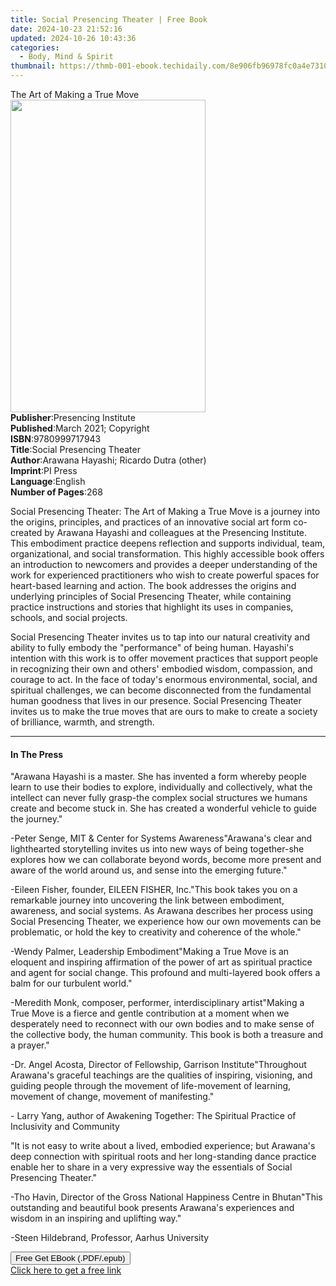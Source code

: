 ```yaml
---
title: Social Presencing Theater | Free Book
date: 2024-10-23 21:52:16
updated: 2024-10-26 10:43:36
categories:
  - Body, Mind & Spirit
thumbnail: https://thmb-001-ebook.techidaily.com/8e906fb96978fc0a4e7310599dae88813a5a936be98c9f890d072509110487bc.jpg
---
```

<main id="book-container">
  <div class="flex flex-col">
    <div class="book-brief flex-1 py-6 px-4 sm:p-6 md:py-10 md:px-8">
      <!-- brief-->
      <div class="book-brief-main">The Art of Making a True Move</div>
    </div>
    <div
      class="book-meta-info flex-1 grid gap-4 col-start-1 col-end-3 row-start-1 sm:mb-6 sm:grid-cols-4 lg:gap-6 lg:col-start-2 lg:row-end-6 lg:row-span-6 lg:mb-0"
    >
      <div
        class="book-meta-info-left place-content-center mt-4 p-4 text-sm leading-6 col-start-2 col-span-2 dark:text-slate-400"
      >
        <img
          class="w-full h-500 object-cover rounded-lg sm:h-255 sm:col-span-2 lg:col-span-full"
          src="https://img-001-ebook.techidaily.com/79776c272cf027a3e910c1e958452094e34637d33c4351183cfc7fc61ce51c2a.jpg"
          alt=""
          width="312"
          height="500"
        />
      </div>
      <div
        class="book-meta-info-right mt-2 col-start-1 row-start-2 col-span-3 self-center"
      >
        <!-- meta data  -->
        <div class="flex flex-col px-4 md:px-8">
          <div class="flex-1">
            <strong>Publisher</strong>:<span class="px-2"
              >Presencing Institute</span
            >
          </div>
          <div class="flex-1">
            <strong>Published</strong>:<span class="px-2"
              >March 2021; Copyright</span
            >
          </div>
          <div class="flex-1">
            <strong>ISBN</strong>:<span class="px-2">9780999717943</span>
          </div>
          <div class="flex-1">
            <strong>Title</strong>:<span class="px-2"
              >Social Presencing Theater</span
            >
          </div>
          <div class="flex-1">
            <strong>Author</strong>:<span class="px-2"
              >Arawana Hayashi; Ricardo Dutra (other)</span
            >
          </div>
          <div class="flex-1">
            <strong>Imprint</strong>:<span class="px-2">PI Press</span>
          </div>
          <div class="flex-1">
            <strong>Language</strong>:<span class="px-2">English</span>
          </div>
          <div class="flex-1">
            <strong>Number of Pages</strong>:<span class="px-2">268</span>
          </div>
        </div>
      </div>
    </div>
    <div class="book-description flex-1 py-6 px-4 sm:p-6 md:py-10 md:px-8">
      <div class="book-description-main">
        <div accordion-content="" id="description">
          <p>
            Social Presencing Theater: The Art of Making a True Move&nbsp;is a
            journey into the origins, principles, and practices of an innovative
            social art form co-created by Arawana Hayashi and colleagues at the
            Presencing Institute. This embodiment practice deepens reflection
            and supports individual, team, organizational, and social
            transformation. This highly accessible book offers an introduction
            to newcomers and provides a deeper understanding of the work for
            experienced practitioners who wish to create powerful spaces for
            heart-based learning and action. The book addresses the origins and
            underlying principles of Social Presencing Theater, while containing
            practice instructions and stories that highlight its uses in
            companies, schools, and social projects.
          </p>
          <p>
            Social Presencing Theater invites us to tap into our natural
            creativity and ability to fully embody the "performance" of being
            human. Hayashi's intention with this work is to offer movement
            practices that support people in recognizing their own and others'
            embodied wisdom, compassion, and courage to act. In the face of
            today's enormous environmental, social, and spiritual challenges, we
            can become disconnected from the fundamental human goodness that
            lives in our presence. Social Presencing Theater invites us to make
            the true moves that are ours to make to create a society of
            brilliance, warmth, and strength.
          </p>
        </div>
        <div class="accordion-fader"></div>
      </div>
    </div>
    <div class="book-excerpts flex-1 py-6 px-4 sm:p-6 md:py-10 md:px-8">
      <!-- excerpts-->
      <div class="book-excerpts-main">
        <hr />
        <h4 class="placeholder placeholder-heading">
          <span>In The Press</span>
        </h4>
        <p></p>
        <p>
          "Arawana Hayashi is a master. She has invented a form whereby people
          learn to use their bodies to explore, individually and collectively,
          what the intellect can never fully grasp-the complex social structures
          we humans create and become stuck in. She has created a wonderful
          vehicle to guide the journey."
        </p>
        <p>
          -Peter Senge,&nbsp;MIT &amp; Center for Systems Awareness"Arawana's
          clear and lighthearted storytelling invites us into new ways of being
          together-she explores how we can collaborate beyond words, become more
          present and aware of the world around us, and sense into the emerging
          future."
        </p>
        <p>
          -Eileen Fisher,&nbsp;founder, EILEEN FISHER, Inc."This book takes you
          on a remarkable journey into uncovering the link between embodiment,
          awareness, and social systems. As Arawana describes her process using
          Social Presencing Theater, we experience how our own movements can be
          problematic, or hold the key to creativity and coherence of the
          whole."
        </p>
        <p>
          -Wendy Palmer,&nbsp;Leadership Embodiment"Making a True Move is an
          eloquent and inspiring affirmation of the power of art as spiritual
          practice and agent for social change. This profound and multi-layered
          book offers a balm for our turbulent world."
        </p>
        <p>
          -Meredith Monk,&nbsp;composer, performer, interdisciplinary
          artist"Making a True Move is a fierce and gentle contribution at a
          moment when we desperately need to reconnect with our own bodies and
          to make sense of the collective body, the human community. This book
          is both a treasure and a prayer."
        </p>
        <p>
          -Dr. Angel Acosta,&nbsp;Director of Fellowship, Garrison
          Institute"Throughout Arawana's graceful teachings are the qualities of
          inspiring, visioning, and guiding people through the movement of
          life-movement of learning, movement of change, movement of
          manifesting."
        </p>
        <p>
          - Larry Yang,&nbsp;author of Awakening Together: The Spiritual
          Practice of Inclusivity and Community
        </p>
        <p>
          "It is not easy to write about a lived, embodied experience; but
          Arawana's deep connection with spiritual roots and her long-standing
          dance practice enable her to share in a very expressive way the
          essentials of Social Presencing Theater."
        </p>
        <p>
          -Tho Havin,&nbsp;Director of the Gross National Happiness Centre in
          Bhutan"This outstanding and beautiful book presents Arawana's
          experiences and wisdom in an inspiring and uplifting way."
        </p>
        <p>-Steen Hildebrand,&nbsp;Professor, Aarhus University</p>
        <p></p>
      </div>
    </div>
    <div
      class="book-about-author flex-1 py-6 px-4 sm:p-6 md:py-10 md:px-8"
    ></div>
    <div class="book-free-get flex-1 py-6 px-4 sm:p-6 md:py-10 md:px-8">
      <button
        id="btn-free-get"
        class="bg-blue-500 hover:bg-blue-700 text-white font-bold py-2 px-4 rounded"
      >
        Free Get EBook (.PDF/.epub)
      </button>
      <div id="countdown-display" class="px-2 text-lg mt-2"></div>
      <a
        id="free-link"
        class="hidden bg-blue-500 hover:bg-blue-700 text-white font-bold py-2 px-4 rounded"
        href="https://www.ebooks.com/en-us/book/210243718/social-presencing-theater/arawana-hayashi/"
        target="_blank"
        >Click here to get a free link</a
      >
    </div>
    <script>
      let countdownTime = 0;
      let countdownInterval = null;
      document
        .getElementById('btn-free-get')
        .addEventListener('click', startCountdown);
      function startCountdown() {
        countdownTime = new Date().getTime() + 60000 * 3;
        countdownInterval = setInterval(updateCountdown, 1000);
        document.getElementById('btn-free-get').disabled = true;
        document
          .getElementById('btn-free-get')
          .classList.add('bg-gray-500', 'cursor-not-allowed');
      }
      function updateCountdown() {
        let currentTime = new Date().getTime();
        let timeLeft = countdownTime - currentTime;
        let secondsLeft = Math.floor(timeLeft / 1000);
        document.getElementById('countdown-display').innerHTML =
          `Remaining time: ${secondsLeft} seconds.`;
        if (secondsLeft <= 0) {
          clearInterval(countdownInterval);
          document.getElementById('btn-free-get').classList.add('hidden');
          document.getElementById('free-link').classList.remove('hidden');
          document.getElementById('countdown-display').innerHTML = '';
        }
      }
    </script>
  </div>
</main>
